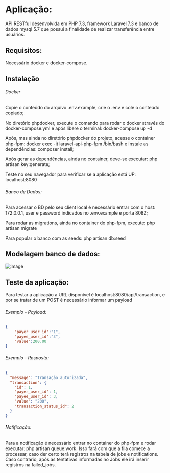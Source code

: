 # Aplicação:
API RESTful desenvolvida em PHP 7.3, framework Laravel 7.3 e banco de dados mysql 5.7 que possui a finalidade de realizar transferência entre usuários.

## Requisitos: 
Necessário docker e docker-compose.

## Instalação 

###### Docker

Copie o conteúdo do arquivo .env.example, crie o .env e cole o conteúdo copiado;

No diretório phpdocker, execute o comando para rodar o docker através do docker-compose.yml e após libere o terminal: docker-compose up -d

Após, mas ainda no diretório phpdocker do projeto, acesse o container php-fpm: docker exec -it laravel-api-php-fpm /bin/bash e instale as dependências: composer install;

Após gerar as dependências, ainda no container, deve-se executar: php artisan key:generate;

Teste no seu navegador para verificar se a aplicação está UP: localhost:8080

###### Banco de Dados:
Para acessar o BD pelo seu client local é necessário entrar com o host: 172.0.0.1, user e password indicados no .env.example e porta 8082;

Para rodar as migrations, ainda no container do php-fpm, execute: php artisan migrate

Para popular o banco com as seeds: php artisan db:seed

## Modelagem banco de dados:

![image](https://user-images.githubusercontent.com/38592846/119072860-9df7f880-b9c2-11eb-9e28-4bc43f5aafac.png)

## Teste da aplicação:

Para testar a aplicação a URL disponível é localhost:8080/api/transaction, e por se tratar de um POST é necessário informar um payload

###### Exemplo - Payload: 

```json
{
	"payer_user_id":"1",
	"payee_user_id":"3",
	"value":200.00
}
```

###### Exemplo - Resposta: 

```json
{
  "message": "Transação autorizada",
  "transaction": {
    "id": 1,
    "payer_user_id": 1,
    "payee_user_id": 3,
    "value": "200",
    "transaction_status_id": 2
  }
}

```

###### Notificação: 

Para a notificação é necessário entrar no container do php-fpm e rodar executar: php artisan queue:work. Isso fará com que a fila comece a processar, caso der certo terá registros na tabela de jobs e notifications. Caso contrário, após as tentativas informadas no Jobs ele irá inserir registros na failed_jobs.
















